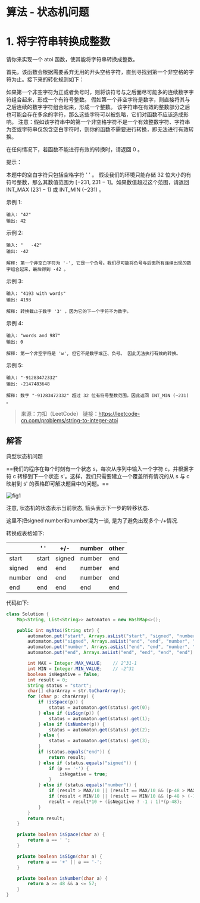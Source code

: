 # 算法 - 状态机问题

# 1. 将字符串转换成整数

请你来实现一个 atoi 函数，使其能将字符串转换成整数。

首先，该函数会根据需要丢弃无用的开头空格字符，直到寻找到第一个非空格的字符为止。接下来的转化规则如下：

如果第一个非空字符为正或者负号时，则将该符号与之后面尽可能多的连续数字字符组合起来，形成一个有符号整数。
假如第一个非空字符是数字，则直接将其与之后连续的数字字符组合起来，形成一个整数。
该字符串在有效的整数部分之后也可能会存在多余的字符，那么这些字符可以被忽略，它们对函数不应该造成影响。
注意：假如该字符串中的第一个非空格字符不是一个有效整数字符、字符串为空或字符串仅包含空白字符时，则你的函数不需要进行转换，即无法进行有效转换。

在任何情况下，若函数不能进行有效的转换时，请返回 0 。

提示：

本题中的空白字符只包括空格字符 ' ' 。
假设我们的环境只能存储 32 位大小的有符号整数，那么其数值范围为 [−231,  231 − 1]。如果数值超过这个范围，请返回  INT_MAX (231 − 1) 或 INT_MIN (−231) 。


示例 1:

```
输入: "42"
输出: 42
```

示例 2:

```
输入: "   -42"
输出: -42

解释: 第一个非空白字符为 '-', 它是一个负号。我们尽可能将负号与后面所有连续出现的数字组合起来，最后得到 -42 。
```

示例 3:

```
输入: "4193 with words"
输出: 4193

解释: 转换截止于数字 '3' ，因为它的下一个字符不为数字。
```

示例 4:

```
输入: "words and 987"
输出: 0

解释: 第一个非空字符是 'w', 但它不是数字或正、负号。 因此无法执行有效的转换。
```

示例 5:

```
输入: "-91283472332"
输出: -2147483648

解释: 数字 "-91283472332" 超过 32 位有符号整数范围。因此返回 INT_MIN (−231) 。
```

>  来源：力扣（LeetCode）
> 链接：https://leetcode-cn.com/problems/string-to-integer-atoi
>

## 解答

典型状态机问题

==我们的程序在每个时刻有一个状态 s，每次从序列中输入一个字符 c，并根据字符 c 转移到下一个状态 s'。这样，我们只需要建立一个覆盖所有情况的从 s 与 c 映射到 s' 的表格即可解决题目中的问题。==

![fig1](https://assets.leetcode-cn.com/solution-static/8_fig1.PNG)

注意, 状态机的状态表示当前状态, 箭头表示下一步的转移状态.

这里不把signed number和number混为一谈, 是为了避免出现多个-/+情况.

转换成表格如下:

|        | ' '   | +/-    | number | other |
| ------ | ----- | ------ | ------ | ----- |
| start  | start | signed | number | end   |
| signed | end   | end    | number | end   |
| number | end   | end    | number | end   |
| end    | end   | end    | end    | end   |



代码如下:

```java
class Solution {
    Map<String, List<String>> automaton = new HashMap<>();

    public int myAtoi(String str) {
        automaton.put("start", Arrays.asList("start", "signed", "number", "end") );
        automaton.put("signed", Arrays.asList("end", "end", "number", "end") );
        automaton.put("number", Arrays.asList("end", "end", "number", "end") );
        automaton.put("end", Arrays.asList("end", "end", "end", "end") );

        int MAX = Integer.MAX_VALUE;	// 2^31-1
        int MIN = Integer.MIN_VALUE;	// -2^31
        boolean isNegative = false;
        int result = 0;
        String status = "start";
        char[] charArray = str.toCharArray();
        for (char p: charArray) {
            if (isSpace(p)) {
                status = automaton.get(status).get(0);
            } else if (isSign(p)) {
                status = automaton.get(status).get(1);
            } else if (isNumber(p)) {
                status = automaton.get(status).get(2);
            } else {
                status = automaton.get(status).get(3);
            }
            if (status.equals("end")) {
                return result;
            } else if (status.equals("signed")) {
                if (p == '-') {
                    isNegative = true;
                }
            } else if (status.equals("number")) {
                if (result > MAX/10 || (result == MAX/10 && (p-48 > MAX%10))) return MAX;
                if (result < MIN/10 || (result == MIN/10 && (p-48 > (-1 * (MIN%10))))) return MIN;
                result = result*10 + (isNegative ? -1 : 1)*(p-48);
            }
        }
      	return result;
    }

    private boolean isSpace(char a) {
        return a == ' ';
    }

    private boolean isSign(char a) {
        return a == '+' || a == '-';
    }

    private boolean isNumber(char a) {
        return a >= 48 && a <= 57;
    }
}
```

